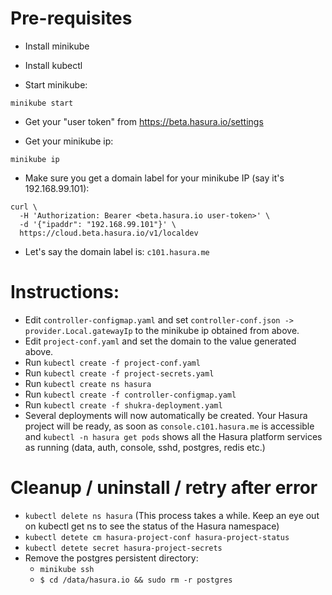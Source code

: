 # Pre-requisites

- Install minikube

- Install kubectl

- Start minikube:

```
minikube start
```

- Get your "user token" from https://beta.hasura.io/settings

- Get your minikube ip:
```
minikube ip
```

- Make sure you get a domain label for your minikube IP (say it's 192.168.99.101):
```
curl \
  -H 'Authorization: Bearer <beta.hasura.io user-token>' \
  -d '{"ipaddr": "192.168.99.101"}' \
  https://cloud.beta.hasura.io/v1/localdev
```

- Let's say the domain label is: ``c101.hasura.me``


# Instructions:

- Edit ``controller-configmap.yaml`` and set ``controller-conf.json -> provider.Local.gatewayIp`` to the minikube ip obtained from above.
- Edit ``project-conf.yaml`` and set the domain to the value generated above.
- Run ``kubectl create -f project-conf.yaml``
- Run ``kubectl create -f project-secrets.yaml``
- Run ``kubectl create ns hasura``
- Run ``kubectl create -f controller-configmap.yaml``
- Run ``kubectl create -f shukra-deployment.yaml``
- Several deployments will now automatically be created.
  Your Hasura project will be ready, as soon as
  ``console.c101.hasura.me`` is accessible and
  ``kubectl -n hasura get pods`` shows all the Hasura platform services as running (data, auth, console, sshd, postgres, redis etc.)

# Cleanup / uninstall / retry after error

- ``kubectl delete ns hasura`` (This process takes a while. Keep an eye out on kubectl get ns to see the status of the Hasura namespace)
- ``kubectl detete cm hasura-project-conf hasura-project-status``
- ``kubectl detete secret hasura-project-secrets``
- Remove the postgres persistent directory:
  - ``minikube ssh``
  - ``$ cd /data/hasura.io && sudo rm -r postgres``
